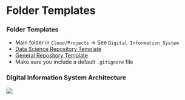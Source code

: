 # Folder Templates

### Folder Templates

*   Main folder in `Cloud/Projects` → See `Digital Information System`
*   [Data Science Repository Template](https://github.com/daveebbelaar/df-data-science-template)
*   [General Repository Template](https://github.com/daveebbelaar/df-general-project-template)
*   Make sure you include a default `.gitignore` file

  

### Digital Information System Architecture

![](https://t9015213037.p.clickup-attachments.com/t9015213037/28dc42cf-f8c0-400c-b375-e78ba6389a9c/2024.png)